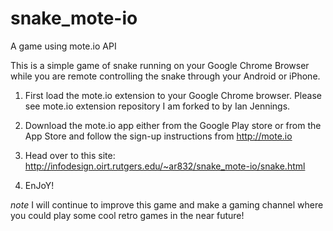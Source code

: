 snake_mote-io
=============

A game using mote.io API

This is a simple game of snake running on your Google Chrome Browser while you are remote controlling the snake through your
Android or iPhone. 

1. First load the mote.io extension to your Google Chrome browser. Please see mote.io extension repository I am forked to by
Ian Jennings. 

2. Download the mote.io app either from the Google Play store or from the App Store and follow the sign-up instructions 
from http://mote.io

3. Head over to this site: http://infodesign.oirt.rutgers.edu/~ar832/snake_mote-io/snake.html

4. EnJoY!

*note*
I will continue to improve this game and make a gaming channel where you could play some cool retro games in the near future!
